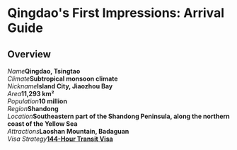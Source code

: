 # Qingdao's First Impressions: Arrival Guide

## Overview

<Description>
<div><i>Name</i><b>Qingdao, Tsingtao</b></div>
<div><i>Climate</i><b>Subtropical monsoon climate</b></div>
<div><i>Nickname</i><b>Island City, Jiaozhou Bay</b></div>
<div><i>Area</i><b>11,293 km²</b></div>
<div><i>Population</i><b>10 million</b></div>
<div><i>Region</i><b>Shandong</b></div>
<div long><i>Location</i><b>Southeastern part of the Shandong Peninsula, along the northern coast of the Yellow Sea</b></div>
<div><i>Attractions</i><b>Laoshan Mountain, Badaguan</b></div>
<div long><i>Visa Strategy</i><b><a href="/guide/visa#_144-hour-transit-visa-exemption">144-Hour Transit Visa</a></b></div>
</Description>